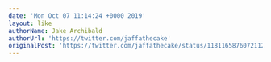 ```yaml
---
date: 'Mon Oct 07 11:14:24 +0000 2019'
layout: like
authorName: Jake Archibald
authorUrl: 'https://twitter.com/jaffathecake'
originalPost: 'https://twitter.com/jaffathecake/status/1181165876072112128'
---
```

